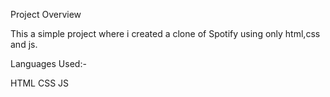 Project Overview

This a simple project where i created a clone of Spotify using only html,css and js.

Languages Used:-


HTML
CSS
JS
